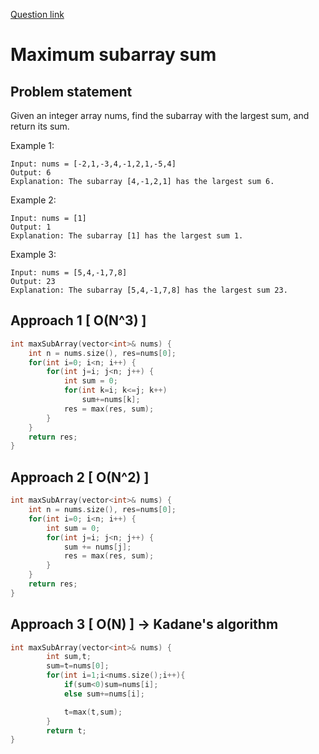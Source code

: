 [Question link](https://leetcode.com/problems/maximum-subarray/)

# Maximum subarray sum

## Problem statement

Given an integer array nums, find the
subarray
with the largest sum, and return its sum.

Example 1:

```
Input: nums = [-2,1,-3,4,-1,2,1,-5,4]
Output: 6
Explanation: The subarray [4,-1,2,1] has the largest sum 6.
```

Example 2:

```
Input: nums = [1]
Output: 1
Explanation: The subarray [1] has the largest sum 1.
```

Example 3:

```
Input: nums = [5,4,-1,7,8]
Output: 23
Explanation: The subarray [5,4,-1,7,8] has the largest sum 23.
```

## Approach 1 [ O(N^3) ]

```cpp
int maxSubArray(vector<int>& nums) {
    int n = nums.size(), res=nums[0];
    for(int i=0; i<n; i++) {
        for(int j=i; j<n; j++) {
            int sum = 0;
            for(int k=i; k<=j; k++)
                sum+=nums[k];
            res = max(res, sum);
        }
    }
    return res;
}
```

## Approach 2 [ O(N^2) ]

```cpp
int maxSubArray(vector<int>& nums) {
    int n = nums.size(), res=nums[0];
    for(int i=0; i<n; i++) {
        int sum = 0;
        for(int j=i; j<n; j++) {
            sum += nums[j];
            res = max(res, sum);
        }
    }
    return res;
}
```

## Approach 3 [ O(N) ] -> Kadane's algorithm

```cpp
int maxSubArray(vector<int>& nums) {
        int sum,t;
        sum=t=nums[0];
        for(int i=1;i<nums.size();i++){
            if(sum<0)sum=nums[i];
            else sum+=nums[i];

            t=max(t,sum);
        }
        return t;
}
```
